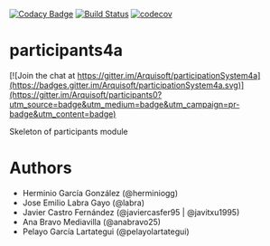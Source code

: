 [![Codacy Badge](https://api.codacy.com/project/badge/Grade/2f5e9b234d9b4cbd8669629c299990ad)](https://www.codacy.com/app/jelabra/participationSystem4a?utm_source=github.com&utm_medium=referral&utm_content=Arquisoft/participants0&utm_campaign=badger)
[![Build Status](https://travis-ci.org/Arquisoft/participationSystem4a.svg?branch=master)](https://travis-ci.org/Arquisoft/participationSystem4a)
[![codecov](https://codecov.io/gh/Arquisoft/participationSystem4a/branch/master/graph/badge.svg)](https://codecov.io/gh/Arquisoft/participationSystem4a)


# participants4a

[![Join the chat at https://gitter.im/Arquisoft/participationSystem4a](https://badges.gitter.im/Arquisoft/participationSystem4a.svg)](https://gitter.im/Arquisoft/participants0?utm_source=badge&utm_medium=badge&utm_campaign=pr-badge&utm_content=badge)

Skeleton of participants module

# Authors

- Herminio García González (@herminiogg)
- Jose Emilio Labra Gayo (@labra)
- Javier Castro Fernández (@javiercasfer95 | @javitxu1995)
- Ana Bravo Mediavilla (@anabravo25)
- Pelayo García Lartategui (@pelayolartategui)
